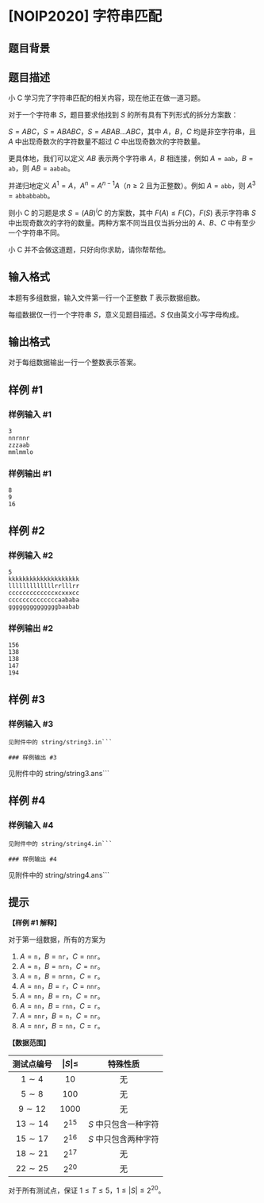 # [NOIP2020] 字符串匹配

## 题目背景



## 题目描述

小 C 学习完了字符串匹配的相关内容，现在他正在做一道习题。

对于一个字符串 $S$，题目要求他找到 $S$ 的所有具有下列形式的拆分方案数：

$S = ABC$，$S = ABABC$，$S = ABAB \ldots ABC$，其中 $A$，$B$，$C$ 均是非空字符串，且 $A$ 中出现奇数次的字符数量不超过 $C$ 中出现奇数次的字符数量。

更具体地，我们可以定义 $AB$ 表示两个字符串 $A$，$B$ 相连接，例如 $A = \texttt{aab}$，$B = \texttt{ab}$，则 $AB = \texttt{aabab}$。

并递归地定义 $A^1=A$，$A^n = A^{n - 1} A$（$n \ge 2$ 且为正整数）。例如 $A = \texttt{abb}$，则 $A^3=\texttt{abbabbabb}$。

则小 C 的习题是求 $S = {(AB)}^iC$ 的方案数，其中 $F(A) \le F(C)$，$F(S)$ 表示字符串 $S$ 中出现奇数次的字符的数量。两种方案不同当且仅当拆分出的 $A$、$B$、$C$ 中有至少一个字符串不同。

小 C 并不会做这道题，只好向你求助，请你帮帮他。

## 输入格式

本题有多组数据，输入文件第一行一个正整数 $T$ 表示数据组数。

每组数据仅一行一个字符串 $S$，意义见题目描述。$S$ 仅由英文小写字母构成。

## 输出格式

对于每组数据输出一行一个整数表示答案。

## 样例 #1

### 样例输入 #1
```
3
nnrnnr
zzzaab
mmlmmlo
```

### 样例输出 #1

```
8
9
16
```

## 样例 #2

### 样例输入 #2
```
5
kkkkkkkkkkkkkkkkkkkk
lllllllllllllrrlllrr
cccccccccccccxcxxxcc
ccccccccccccccaababa
ggggggggggggggbaabab
```

### 样例输出 #2

```
156
138
138
147
194
```

## 样例 #3

### 样例输入 #3
```
见附件中的 string/string3.in```

### 样例输出 #3

```
见附件中的 string/string3.ans```

## 样例 #4

### 样例输入 #4
```
见附件中的 string/string4.in```

### 样例输出 #4

```
见附件中的 string/string4.ans```

## 提示

**【样例 #1 解释】**

对于第一组数据，所有的方案为

1. $A=\texttt{n}$，$B=\texttt{nr}$，$C=\texttt{nnr}$。
2. $A=\texttt{n}$，$B=\texttt{nrn}$，$C=\texttt{nr}$。
3. $A=\texttt{n}$，$B=\texttt{nrnn}$，$C=\texttt{r}$。
4. $A=\texttt{nn}$，$B=\texttt{r}$，$C=\texttt{nnr}$。
5. $A=\texttt{nn}$，$B=\texttt{rn}$，$C=\texttt{nr}$。
6. $A=\texttt{nn}$，$B=\texttt{rnn}$，$C=\texttt{r}$。
7. $A=\texttt{nnr}$，$B=\texttt{n}$，$C=\texttt{nr}$。
8. $A=\texttt{nnr}$，$B=\texttt{nn}$，$C=\texttt{r}$。

**【数据范围】**

| 测试点编号 | $\lvert S \rvert \le$ | 特殊性质 |
|:-:|:-:|:-:|
| $1 \sim 4$ | $10$ | 无 |
| $5 \sim 8$ | $100$ | 无 |
| $9 \sim 12$ | $1000$ | 无 |
| $13 \sim 14$ | $2^{15}$ | $S$ 中只包含一种字符 |
| $15 \sim 17$ | $2^{16}$ | $S$ 中只包含两种字符 |
| $18 \sim 21$ | $2^{17}$ | 无 |
| $22 \sim 25$ | $2^{20}$ | 无 |

对于所有测试点，保证 $1 \le T \le 5$，$1 \le |S| \le 2^{20}$。 

